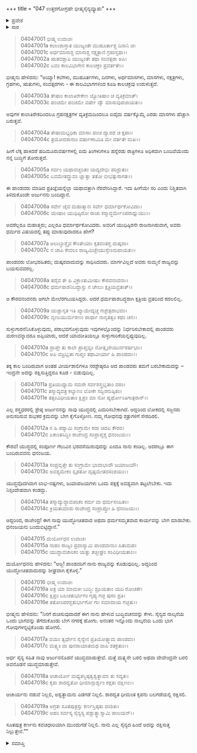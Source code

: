 +++
title = "047 ಉತ್ತರಗೋಗ್ರಹೇ ಭೀಷ್ಮಸೈನ್ಯವ್ಯೂಹಃ"
+++

<details><summary>ಪ್ರವೇಶ</summary>


।।   ಓಂ ಓಂ ನಮೋ ನಾರಾಯಣಾಯ।।   ಶ್ರೀ ವೇದವ್ಯಾಸಾಯ ನಮಃ ।।

ಶ್ರೀ ಕೃಷ್ಣದ್ವೈಪಾಯನ ವೇದವ್ಯಾಸ ವಿರಚಿತ  

**ಶ್ರೀ ಮಹಾಭಾರತ**

**ವಿರಾಟ ಪರ್ವ**

**ಗೋಹರಣ ಪರ್ವ**

**ಅಧ್ಯಾಯ 47**

</details>


<details><summary>ಸಾರ</summary>

ಲೆಕ್ಕ ಹಾಕಿದರೆ ಹದಿಮೂರುವರ್ಷಗಳಲ್ಲಿ ಐದು ತಿಂಗಳುಗಳೂ ಹನ್ನೆರಡು ರಾತ್ರಿಗಳೂ ಅಧಿಕವಾಗಿ ಬಂದಿವೆಯೆಂದೂ, ಪಾಂಡವರು ತಮ್ಮ ಪ್ರತಿಜ್ಞೆಯನ್ನು ಯಥಾವತ್ತಾಗಿ ಮಾಡಿ ಮುಗಿಸಿದ್ದಾರೆಂದೂ (1-5), ಅರ್ಜುನನನ್ನು ಎದುರಿಸಲು ಯುದ್ಧ ಯೋಜನೆಯನ್ನು ರೂಪಿಸಿಕೊಳ್ಳಬೇಕೆಂದು ಭೀಷ್ಮನು ಹೇಳಿದುದು (6-14). ಪಾಂಡವರಿಗೆ ತಾನು ರಾಜ್ಯವನ್ನು ಕೊಡುವುದಿಲ್ಲವಾದುದರಿಂದ ಯುದ್ಧೋಚಿತ ಕ್ರಮಗಳನ್ನು ಬೇಗನೇ ಕೈಗೊಳ್ಳಿ ಎಂದು ದುರ್ಯೋಧನನು ಕೇಳಿಕೊಳ್ಳಲು ಭೀಷ್ಮನು ಯುದ್ಧಕ್ಕೆ ಯೋಜನೆಯನ್ನು ಸೂಚಿಸುವುದು (15-19).

</details>


> 04047001 ಭೀಷ್ಮ ಉವಾಚ।   
04047001a ಕಲಾಂಶಾಸ್ತಾತ ಯುಜ್ಯಂತೇ ಮುಹೂರ್ತಾಶ್ಚ ದಿನಾನಿ ಚ।  
04047001c ಅರ್ಧಮಾಸಾಶ್ಚ ಮಾಸಾಶ್ಚ ನಕ್ಷತ್ರಾಣಿ ಗ್ರಹಾಸ್ತಥಾ।।  
04047002a ಋತವಶ್ಚಾಪಿ ಯುಜ್ಯಂತೇ ತಥಾ ಸಂವತ್ಸರಾ ಅಪಿ।   
04047002c ಏವಂ ಕಾಲವಿಭಾಗೇನ ಕಾಲಚಕ್ರಂ ಪ್ರವರ್ತತೇ।।

ಭೀಷ್ಮನು ಹೇಳಿದನು: “ಅಯ್ಯಾ! ಕಲೆಗಳು, ಮುಹೂರ್ತಗಳು, ದಿನಗಳು, ಅರ್ಧಮಾಸಗಳು, ಮಾಸಗಳು, ನಕ್ಷತ್ರಗಳು, ಗ್ರಹಗಳು, ಋತುಗಳು, ಸಂವತ್ಸರಗಳು - ಈ ಕಾಲವಿಭಾಗಗಳಿಂದ ಕೂಡಿ ಕಾಲಚಕ್ರವು ಉರುಳುತ್ತದೆ.

> 04047003a ತೇಷಾಂ ಕಾಲಾತಿರೇಕೇಣ ಜ್ಯೋತಿಷಾಂ ಚ ವ್ಯತಿಕ್ರಮಾತ್।  
04047003c ಪಂಚಮೇ ಪಂಚಮೇ ವರ್ಷೇ ದ್ವೌ ಮಾಸಾವುಪಜಾಯತಃ।।

ಅವುಗಳ ಕಾಲಾತಿರೇಕದಿಂದಲೂ ಗ್ರಹನಕ್ಷತ್ರಗಳ ವ್ಯತಿಕ್ರಮದಿಂದಲೂ ಐದೈದು ವರ್ಷಕ್ಕೊಮ್ಮೆ ಎರಡು ಮಾಸಗಳು ಹೆಚ್ಚಾಗಿ ಬರುತ್ತವೆ.

> 04047004a ತೇಷಾಮಭ್ಯಧಿಕಾ ಮಾಸಾಃ ಪಂಚ ದ್ವಾದಶ ಚ ಕ್ಷಪಾಃ।  
04047004c ತ್ರಯೋದಶಾನಾಂ ವರ್ಷಾಣಾಮಿತಿ ಮೇ ವರ್ತತೇ ಮತಿಃ।।

ಹೀಗೆ ಲೆಕ್ಕ ಹಾಕಿದರೆ ಹದಿಮೂರುವರ್ಷಗಳಲ್ಲಿ ಐದು ತಿಂಗಳುಗಳೂ ಹನ್ನೆರಡು ರಾತ್ರಿಗಳೂ ಅಧಿಕವಾಗಿ ಬಂದಿವೆಯೆಂದು ನನ್ನ ಬುದ್ಧಿಗೆ ತೋರುತ್ತದೆ.

> 04047005a ಸರ್ವಂ ಯಥಾವಚ್ಚರಿತಂ ಯದ್ಯದೇಭಿಃ ಪರಿಶ್ರುತಂ।   
04047005c ಏವಮೇತದ್ಧ್ರುವಂ ಜ್ಞಾತ್ವಾ ತತೋ ಬೀಭತ್ಸುರಾಗತಃ।।

ಈ ಪಾಂಡವರು ಮಾಡಿದ ಪ್ರತಿಜ್ಞೆಯನ್ನೆಲ್ಲಾ ಯಥಾವತ್ತಾಗಿ ನೆರವೇರಿಸಿದ್ದಾರೆ. ಇದು ಹೀಗೆಯೇ ಸರಿ ಎಂದು ನಿಶ್ಚಿತವಾಗಿ ತಿಳಿದುಕೊಂಡೇ ಅರ್ಜುನನು ಬಂದಿದ್ದಾನೆ.

> 04047006a ಸರ್ವೇ ಚೈವ ಮಹಾತ್ಮಾನಃ ಸರ್ವೇ 	ಧರ್ಮಾರ್ಥಕೋವಿದಾಃ।  
04047006c ಯೇಷಾಂ ಯುಧಿಷ್ಠಿರೋ ರಾಜಾ 	ಕಸ್ಮಾದ್ಧರ್ಮೇಽಪರಾಧ್ನುಯುಃ।।

ಅವರೆಲ್ಲರೂ ಮಹಾತ್ಮರು; ಎಲ್ಲರೂ ಧರ್ಮಾರ್ಥಕೋವಿದರು. ಅವರಿಗೆ ಯುಧಿಷ್ಠಿರನೇ ರಾಜನಾಗಿರುವಾಗ, ಅವರು ಧರ್ಮದ ವಿಷಯದಲ್ಲಿ ತಪ್ಪು ಮಾಡುವುದಾದರೂ ಹೇಗೆ?

> 04047007a ಅಲುಬ್ಧಾಶ್ಚೈವ ಕೌಂತೇಯಾಃ ಕೃತವಂತಶ್ಚ ದುಷ್ಕರಂ।  
04047007c ನ ಚಾಪಿ ಕೇವಲಂ ರಾಜ್ಯಮಿಚ್ಛೇಯುಸ್ತೇಽನುಪಾಯತಃ।।

ಪಾಂಡವರು ಲೋಭರಹಿತರು; ದುಷ್ಕರವಾದುದನ್ನು ಸಾಧಿಸಿದವರು. ಮಾರ್ಗವಿಲ್ಲದೆ ಅವರು ಸುಮ್ಮನೆ ರಾಜ್ಯವನ್ನು ಬಯಸುವವರಲ್ಲ.

> 04047008a ತದೈವ ತೇ ಹಿ ವಿಕ್ರಾಂತುಮೀಷುಃ ಕೌರವನಂದನಾಃ।   
04047008c ಧರ್ಮಪಾಶನಿಬದ್ಧಾಸ್ತು ನ ಚೇಲುಃ ಕ್ಷತ್ರಿಯವ್ರತಾತ್।।

ಆ ಕೌರವನಂದನರು ಆಗಲೇ ಮೇಲೆರಗಬಯಸಿದ್ದರು. ಆದರೆ ಧರ್ಮಪಾಶಬದ್ಧರಾಗಿ ಕ್ಷತ್ರಿಯ ವ್ರತದಿಂದ ಕದಲಲಿಲ್ಲ.

> 04047009a ಯಚ್ಚಾನೃತ ಇತಿ ಖ್ಯಾಯೇದ್ಯಚ್ಚ ಗಚ್ಛೇತ್ಪರಾಭವಂ।  
04047009c ವೃಣುಯುರ್ಮರಣಂ ಪಾರ್ಥಾ ನಾನೃತತ್ವಂ ಕಥಂ ಚನ।।

ಸುಳ್ಳುಗಾರನೆನಿಸಿಕೊಳ್ಳುವುದು, ಪರಾಭವಗೊಳ್ಳುವುದು ಇವುಗಳಲ್ಲೊಂದನ್ನು ನಿರ್ಧರಿಸಬೇಕಾದಲ್ಲಿ ಪಾಂಡವರು ಮರಣವನ್ನಾದರೂ ಅಪ್ಪಿಯಾರು, ಆದರೆ ಯಾವರೀತಿಯಲ್ಲೂ ಸುಳ್ಳುಗಾರಿಕೆಯನ್ನಪ್ಪುವುದಿಲ್ಲ.

> 04047010a ಪ್ರಾಪ್ತೇ ತು ಕಾಲೇ ಪ್ರಾಪ್ತವ್ಯಂ ನೋತ್ಸೃಜೇಯುರ್ನರರ್ಷಭಾಃ।  
04047010c ಅಪಿ ವಜ್ರಭೃತಾ ಗುಪ್ತಂ ತಥಾವೀರ್ಯಾ ಹಿ ಪಾಂಡವಾಃ।।

ತಕ್ಕ ಕಾಲ ಬಂದಿರುವಾಗ ಅಂತಹ ವೀರ್ಯಶಾಲಿಗಳೂ ನರಶ್ರೇಷ್ಠರೂ ಆದ ಪಾಂಡವರು ತಮಗೆ ಬರಬೇಕಾದುದನ್ನು – ಇಂದ್ರನೇ ಅದನ್ನು ರಕ್ಷಿಸುತ್ತಿದ್ದರೂ ಕೂಡ - ಬಿಡುವುದಿಲ್ಲ.

> 04047011a ಪ್ರತಿಯುಧ್ಯಾಮ ಸಮರೇ ಸರ್ವಶಸ್ತ್ರಭೃತಾಂ ವರಂ।  
04047011c ತಸ್ಮಾದ್ಯದತ್ರ ಕಲ್ಯಾಣಂ ಲೋಕೇ ಸದ್ಭಿರನುಷ್ಠಿತಂ।  
04047011e ತತ್ಸಂವಿಧೀಯತಾಂ ಕ್ಷಿಪ್ರಂ ಮಾ ನೋ ಹ್ಯರ್ಥೋಽತಿಗಾತ್ಪರಾನ್।।

ಎಲ್ಲ ಶಸ್ತ್ರಧರರಲ್ಲಿ ಶ್ರೇಷ್ಠ ಅರ್ಜುನನನ್ನು ನಾವು ಯುದ್ಧದಲ್ಲಿ ಎದುರಿಸಬೇಕಾಗಿದೆ. ಆದ್ದರಿಂದ ಲೋಕದಲ್ಲಿ ಸಜ್ಜನರು ಅನುಸರಿಸುವ ಶುಭಕರ ಕ್ರಮವನ್ನು ಬೇಗ ಕೈಗೊಳ್ಳೋಣ. ನಮ್ಮ ಗೋಧನವು ಶತ್ರುಗಳಿಗೆ ಸೇರದಿರಲಿ.

> 04047012a ನ ಹಿ ಪಶ್ಯಾಮಿ ಸಂಗ್ರಾಮೇ ಕದಾ ಚಿದಪಿ ಕೌರವ।  
04047012c ಏಕಾಂತಸಿದ್ಧಿಂ ರಾಜೇಂದ್ರ ಸಂಪ್ರಾಪ್ತಶ್ಚ ಧನಂಜಯಃ।।

ಕೌರವ! ಯುದ್ಧದಲ್ಲಿ ಸಂಪೂರ್ಣ ಗೆಲುವಿನ ಭರವಸೆಯಿರುವುದನ್ನು ಎಂದೂ ನಾನು ಕಂಡಿಲ್ಲ. ಅದರಲ್ಲೂ ಈಗ ಬಂದಿರುವವನು ಧನಂಜಯ.

> 04047013a ಸಂಪ್ರವೃತ್ತೇ ತು ಸಂಗ್ರಾಮೇ ಭಾವಾಭಾವೌ ಜಯಾಜಯೌ।  
04047013c ಅವಶ್ಯಮೇಕಂ ಸ್ಪೃಶತೋ ದೃಷ್ಟಮೇತದಸಂಶಯಂ।।

ಯುದ್ಧವೊದಗಿದಾಗ ಲಾಭ-ನಷ್ಟಗಳು, ಜಯಾಪಜಯಗಳು ಒಂದು ಪಕ್ಷಕ್ಕೆ ಅವಶ್ಯವಾಗಿ ತಟ್ಟಲೇಬೇಕು. ಇದು ನಿಸ್ಸಂದೇಹವಾಗಿ ಕಂಡದ್ದು.

> 04047014a ತಸ್ಮಾದ್ಯುದ್ಧಾವಚರಿಕಂ ಕರ್ಮ ವಾ ಧರ್ಮಸಂಹಿತಂ।   
04047014c ಕ್ರಿಯತಾಮಾಶು ರಾಜೇಂದ್ರ ಸಂಪ್ರಾಪ್ತೋ ಹಿ ಧನಂಜಯಃ।।

ಆದ್ದರಿಂದ, ರಾಜೇಂದ್ರ! ಈಗ ನಾವು ಯುದ್ಧೋಚಿತವಾದ ಅಥವಾ ಧರ್ಮಸಮ್ಮತವಾದ ಕಾರ್ಯವನ್ನು ಬೇಗ ಮಾಡಬೇಕು. ಧನಂಜಯನು ಬಂದುಬಿಟ್ಟಿದ್ದಾನೆ.”

> 04047015 ದುರ್ಯೋಧನ ಉವಾಚ।  
04047015a ನಾಹಂ ರಾಜ್ಯಂ ಪ್ರದಾಸ್ಯಾಮಿ ಪಾಂಡವಾನಾಂ ಪಿತಾಮಹ।  
04047015c ಯುದ್ಧಾವಚಾರಿಕಂ ಯತ್ತು ತಚ್ಚೀಘ್ರಂ ಸಂವಿಧೀಯತಾಂ।।

ದುರ್ಯೋಧನನು ಹೇಳಿದನು: “ಅಜ್ಜ! ಪಾಂಡವರಿಗೆ ನಾನು ರಾಜ್ಯವನ್ನು ಕೊಡುವುದಿಲ್ಲ. ಅದ್ದರಿಂದ ಯುದ್ಧೋಚಿತವಾದುದನ್ನು ಶೀಘ್ರವಾಗಿ ಕೈಕೊಳ್ಳಿ.”

> 04047016 ಭೀಷ್ಮ ಉವಾಚ।  
04047016a ಅತ್ರ ಯಾ ಮಾಮಕೀ ಬುದ್ಧಿಃ ಶ್ರೂಯತಾಂ ಯದಿ ರೋಚತೇ।  
04047016c ಕ್ಷಿಪ್ರಂ ಬಲಚತುರ್ಭಾಗಂ ಗೃಹ್ಯ ಗಚ್ಛ ಪುರಂ ಪ್ರತಿ।  
04047016e ತತೋಽಪರಶ್ಚತುರ್ಭಾಗೋ ಗಾಃ ಸಮಾದಾಯ ಗಚ್ಛತು।।

ಭೀಷ್ಮನು ಹೇಳಿದನು: “ನಿನಗೆ ರುಚಿಸುವುದಾದರೆ ಈಗ ನಾನು ಹೇಳುವ ಬುದ್ಧಿವಚನವನ್ನು ಕೇಳು. ಸೈನ್ಯದ ನಾಲ್ಕನೆಯ ಒಂದು ಭಾಗವನ್ನು ತೆಗೆದುಕೊಂಡು ಬೇಗ ನಗರಕ್ಕೆ ಹೋಗು. ಅನಂತರ ಇನ್ನೊಂದು ನಾಲ್ಕನೆಯ ಒಂದು ಭಾಗ ಗೋವುಗಳನ್ನಟ್ಟಿಕೊಂಡು ಹೋಗಲಿ.

> 04047017a ವಯಂ ತ್ವರ್ಧೇನ ಸೈನ್ಯೇನ ಪ್ರತಿಯೋತ್ಸ್ಯಾಮ ಪಾಂಡವಂ।  
04047017c ಮತ್ಸ್ಯಂ ವಾ ಪುನರಾಯಾತಮಥ ವಾಪಿ ಶತಕ್ರತುಂ।।

ಅರ್ಧ ಸೈನ್ಯ ಸಹಿತ ನಾವು ಅರ್ಜುನನೊಡನೆ ಯುದ್ಧಮಾಡುತ್ತೇವೆ. ಮತ್ತೆ ಮತ್ಸ್ಯನೇ ಬರಲಿ ಅಥವಾ ದೇವೇಂದ್ರನೇ ಬರಲಿ ಅವನೊಡನೆ ಯುದ್ಧಮಾಡುತ್ತೇವೆ.

> 04047018a ಆಚಾರ್ಯೋ ಮಧ್ಯತಸ್ತಿಷ್ಠತ್ವಶ್ವತ್ಥಾಮಾ ತು ಸವ್ಯತಃ।  
04047018c ಕೃಪಃ ಶಾರದ್ವತೋ ಧೀಮಾನ್ಪಾರ್ಶ್ವಂ ರಕ್ಷತು ದಕ್ಷಿಣಂ।।

ಆಚಾರ್ಯನು ನಡುವೆ ನಿಲ್ಲಲಿ, ಅಶ್ವತ್ಥಾಮನು ಎಡಗಡೆ ನಿಲ್ಲಲಿ. ಶಾರದ್ವತ ಧೀಮಂತ ಕೃಪನು ಬಲಗಡೆಯಲ್ಲಿ ರಕ್ಷಿಸಲಿ.

> 04047019a ಅಗ್ರತಃ ಸೂತಪುತ್ರಸ್ತು ಕರ್ಣಸ್ತಿಷ್ಠತು ದಂಶಿತಃ।  
04047019c ಅಹಂ ಸರ್ವಸ್ಯ ಸೈನ್ಯಸ್ಯ ಪಶ್ಚಾತ್ಸ್ಥಾಸ್ಯಾಮಿ ಪಾಲಯನ್।।

ಸೂತಪುತ್ರ ಕರ್ಣನು ಕವಚಧಾರಿಯಾಗಿ ಮುಂದುಗಡೆ ನಿಲ್ಲಲಿ. ನಾನು ಎಲ್ಲ ಸೈನ್ಯದ ಹಿಂದೆ ಅದನ್ನು ರಕ್ಷಿಸುತ್ತ ನಿಲ್ಲುತ್ತೇನೆ.””


<details><summary>ಸಮಾಪ್ತಿ</summary>


ಇತಿ ಶ್ರೀ ಮಹಾಭಾರತೇ ವಿರಾಟ ಪರ್ವಣಿ ಗೋಹರಣ ಪರ್ವಣಿ ಉತ್ತರಗೋಗ್ರಹೇ ಭೀಷ್ಮಸೈನ್ಯವ್ಯೂಹೇ ಸಪ್ತಚತ್ವಾರಿಂಶೋಽಧ್ಯಾಯಃ।  
ಇದು ಶ್ರೀ ಮಹಾಭಾರತದಲ್ಲಿ ವಿರಾಟ ಪರ್ವದಲ್ಲಿ ಗೋಹರಣ ಪರ್ವದಲ್ಲಿ ಉತ್ತರಗೋಗ್ರಹದಲ್ಲಿ ಭೀಷ್ಮಸೈನ್ಯವ್ಯೂಹದಲ್ಲಿ ನಲ್ವತ್ತೇಳನೆಯ ಅಧ್ಯಾಯವು.




</details>
